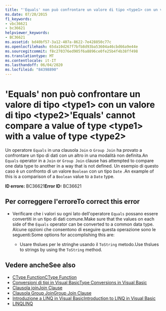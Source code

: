 ```yaml
---
title: "'Equals' non può confrontare un valore di tipo <type1> con un valore di tipo <type2>"
ms.date: 07/20/2015
f1_keywords:
- vbc36621
- bc36621
helpviewer_keywords:
- BC36621
ms.assetid: bd40bf57-3a12-407a-8622-7e428850c77c
ms.openlocfilehash: 65da10d267f7bfb8d93ba53604a46cbd66a9e44e
ms.sourcegitcommit: f8c270376ed905f6a8896ce0fe25b4f4b38ff498
ms.translationtype: MT
ms.contentlocale: it-IT
ms.lasthandoff: 06/04/2020
ms.locfileid: "84398890"
---
```

# <a name="equals-cannot-compare-a-value-of-type-type1-with-a-value-of-type-type2"></a><span data-ttu-id="f6076-102">'Equals' non può confrontare un valore di tipo \<type1> con un valore di tipo \<type2></span><span class="sxs-lookup"><span data-stu-id="f6076-102">'Equals' cannot compare a value of type \<type1> with a value of type \<type2></span></span>

<span data-ttu-id="f6076-103">Un operatore `Equals` in una clausola `Join` o `Group Join` ha provato a confrontare un tipo di dati con un altro in una modalità non definita.</span><span class="sxs-lookup"><span data-stu-id="f6076-103">An `Equals` operator in a `Join` or `Group Join` clause has attempted to compare one data type to another in a way that is not defined.</span></span> <span data-ttu-id="f6076-104">Un esempio di questo caso è un confronto di un valore `Boolean` con un tipo `Date` .</span><span class="sxs-lookup"><span data-stu-id="f6076-104">An example of this is a comparison of a `Boolean` value to a `Date` type.</span></span>

<span data-ttu-id="f6076-105">**ID errore:** BC36621</span><span class="sxs-lookup"><span data-stu-id="f6076-105">**Error ID:** BC36621</span></span>

## <a name="to-correct-this-error"></a><span data-ttu-id="f6076-106">Per correggere l'errore</span><span class="sxs-lookup"><span data-stu-id="f6076-106">To correct this error</span></span>

- <span data-ttu-id="f6076-107">Verificare che i valori su ogni lato dell'operatore `Equals` possano essere convertiti in un tipo di dati comune.</span><span class="sxs-lookup"><span data-stu-id="f6076-107">Make sure that the values on each side of the `Equals` operator can be converted to a common data type.</span></span> <span data-ttu-id="f6076-108">Alcune opzioni che consentono di eseguire questa operazione sono le seguenti:</span><span class="sxs-lookup"><span data-stu-id="f6076-108">Some options for accomplishing this are:</span></span>

  - <span data-ttu-id="f6076-109">Usare thslues per le stringhe usando il `ToString` metodo.</span><span class="sxs-lookup"><span data-stu-id="f6076-109">Use thslues to strings by using the `ToString` method.</span></span>

## <a name="see-also"></a><span data-ttu-id="f6076-110">Vedere anche</span><span class="sxs-lookup"><span data-stu-id="f6076-110">See also</span></span>

- [<span data-ttu-id="f6076-111">CType Function</span><span class="sxs-lookup"><span data-stu-id="f6076-111">CType Function</span></span>](../language-reference/functions/ctype-function.md)
- [<span data-ttu-id="f6076-112">Conversioni di tipi in Visual Basic</span><span class="sxs-lookup"><span data-stu-id="f6076-112">Type Conversions in Visual Basic</span></span>](../programming-guide/language-features/data-types/type-conversions.md)
- [<span data-ttu-id="f6076-113">Clausola join</span><span class="sxs-lookup"><span data-stu-id="f6076-113">Join Clause</span></span>](../language-reference/queries/join-clause.md)
- [<span data-ttu-id="f6076-114">Clausola Group Join</span><span class="sxs-lookup"><span data-stu-id="f6076-114">Group Join Clause</span></span>](../language-reference/queries/group-join-clause.md)
- [<span data-ttu-id="f6076-115">Introduzione a LINQ in Visual Basic</span><span class="sxs-lookup"><span data-stu-id="f6076-115">Introduction to LINQ in Visual Basic</span></span>](../programming-guide/language-features/linq/introduction-to-linq.md)
- [<span data-ttu-id="f6076-116">LINQ</span><span class="sxs-lookup"><span data-stu-id="f6076-116">LINQ</span></span>](../programming-guide/language-features/linq/index.md)
